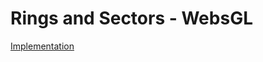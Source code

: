# Rings and Sectors - WebsGL




[Implementation](https://pedroravaglia.github.io/Rings-and-Sectors-WebsGL/Rings_Sectors.html)
